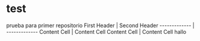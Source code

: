 # test
prueba para primer repositorio
First Header  | Second Header
------------- | -------------
Content Cell  | Content Cell
Content Cell  | Content Cell
hallo
